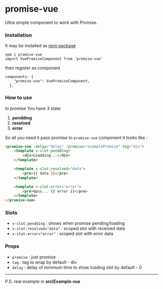# promise-vue
Ultra simple component to work with Promise. 

### Installation
It may be installed  as [npm package](https://www.npmjs.com/package/promise-vue "npm")

    npm i promise-vue
	import VuePromiseComponent from 'promise-vue'
	
then register as component


    components: {
        "promise-vue": VuePromiseComponent,
      },`
### How to use
In promise You have 3 state
1. **pendding**
2. **resolved** 
3. **error**

So all you need it pass promise to `promise-vue` component
it looks like : 
```html
<promise-vue :delay="delay" :promise="examplePromise" tag="div">
	<template v-slot:pendding>
		<div>Loadding...</div>
	</template>

	<template v-slot:resolved="data">
		<pre>{{ data }}</pre>
	</template>

	<template v-slot:error="error">
		<pre>Opss... {{ error }}</pre>
	</template>
</promise-vue>
```

### Slots

- `v-slot:pendding` : shows when promise pending/loading
- `v-slot:resolved="data"` : scoped slot with received data
- `v-slot:error="error"` : scoped slot with error data

### Props
- `promise` : just promise
- `tag` : tag to wrap by default - div
- `delay` : delay  of minimum time to show loading slot by default - 0


------------

P.S. real example in **src\Example.vue**